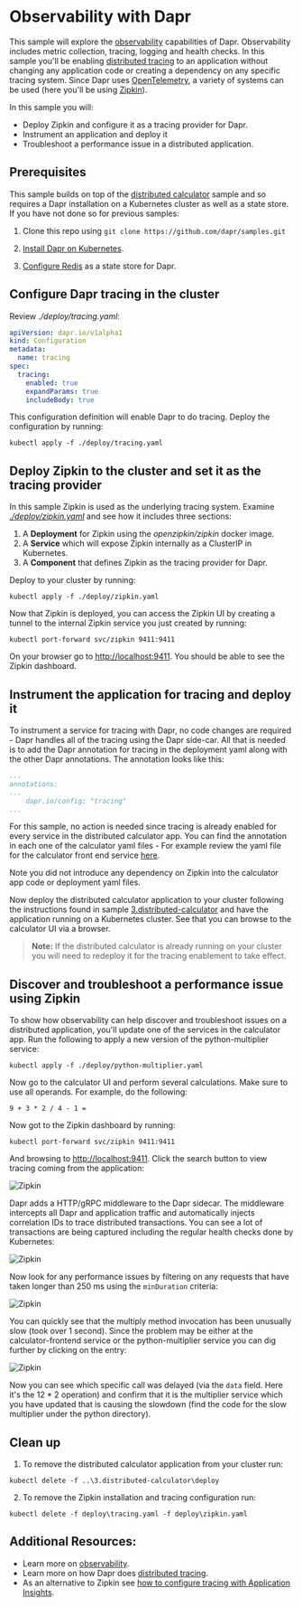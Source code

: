 # Observability with Dapr

This sample will explore the [observability](https://github.com/dapr/docs/blob/master/concepts/observability/README.md) capabilities of Dapr. Observability includes metric collection, tracing, logging and health checks. In this sample you'll be enabling [distributed tracing](https://github.com/dapr/docs/tree/master/concepts/observability/traces.md) to an application without changing any application code or creating a dependency on any specific tracing system. Since Dapr uses [OpenTelemetry](https://opentelemetry.io/), a variety of systems can be used (here you'll be using [Zipkin](https://zipkin.io/)).

In this sample you will:

- Deploy Zipkin and configure it as a tracing provider for Dapr.
- Instrument an application and deploy it
- Troubleshoot a performance issue in a distributed application.

## Prerequisites

This sample builds on top of the [distributed calculator](../3.distributed-calculator/README.md) sample and so requires a Dapr installation on a Kubernetes cluster as well as a state store. If you have not done so for previous samples:

1. Clone this repo using `git clone https://github.com/dapr/samples.git`

2. [Install Dapr on Kubernetes](https://github.com/dapr/docs/blob/master/getting-started/environment-setup.md#installing-dapr-on-a-kubernetes-cluster).
3. [Configure Redis](https://github.com/dapr/docs/tree/master/howto/configure-redis) as a state store for Dapr.

## Configure Dapr tracing in the cluster

Review *./deploy/tracing.yaml*:

```yaml
apiVersion: dapr.io/v1alpha1
kind: Configuration
metadata:
  name: tracing
spec:
  tracing:
    enabled: true
    expandParams: true
    includeBody: true
```

This configuration definition will enable Dapr to do tracing. Deploy the configuration by running:

`kubectl apply -f ./deploy/tracing.yaml`

## Deploy Zipkin to the cluster and set it as the tracing provider

In this sample Zipkin is used as the underlying tracing system. Examine [*./deploy/zipkin.yaml*](./deploy/zipkin.yaml) and see how it includes three sections:

1. A **Deployment** for Zipkin using the *openzipkin/zipkin* docker image.
2. A **Service** which will expose Zipkin internally as a ClusterIP in Kubernetes.
3. A **Component** that defines Zipkin as the tracing provider for Dapr.

Deploy to your cluster by running:

`kubectl apply -f ./deploy/zipkin.yaml`

Now that Zipkin is deployed, you can access the Zipkin UI by creating a tunnel to the internal Zipkin service you just created by running:

`kubectl port-forward svc/zipkin 9411:9411`

On your browser go to [http://localhost:9411](http://localhost:9411). You should be able to see the Zipkin dashboard.

## Instrument the application for tracing and deploy it

To instrument a service for tracing with Dapr, no code changes are required - Dapr handles all of the tracing using the Dapr side-car. All that is needed is to add the Dapr annotation for tracing in the deployment yaml along with the other Dapr annotations. The annotation looks like this:

```yaml
...
annotations:
...
    dapr.io/config: "tracing"
...
 ```

For this sample, no action is needed since tracing is already enabled for every service in the distributed calculator app. You can find the annotation in each one of the calculator yaml files - For example review the yaml file for the calculator front end service [here](https://github.com/dapr/samples/blob/master/3.distributed-calculator/deploy/react-calculator.yaml#L36).

Note you did not introduce any dependency on Zipkin into the calculator app code or deployment yaml files.

Now deploy the distributed calculator application to your cluster following the instructions found in sample [3.distributed-calculator](https://github.com/dapr/samples/blob/master/3.distributed-calculator/README.md) and have the application running on a Kubernetes cluster. See that you can browse to the calculator UI via a browser.

> **Note:** If the distributed calculator is already running on your cluster you will need to redeploy it for the tracing enablement to take effect.

## Discover and troubleshoot a performance issue using Zipkin

To show how observability can help discover and troubleshoot issues on a distributed application, you'll update one of the services in the calculator app. Run the following to apply a new version of the python-multiplier service:

`kubectl apply -f ./deploy/python-multiplier.yaml`

Now go to the calculator UI and perform several calculations. Make sure to use all operands. For example, do the following:

`9 + 3 * 2 / 4 - 1 =`

Now got to the Zipkin dashboard by running:

`kubectl port-forward svc/zipkin 9411:9411`

And browsing to [http://localhost:9411](http://localhost:9411). Click the search button to view tracing coming from the application:

![Zipkin](./img/zipkin-1.png)

Dapr adds a HTTP/gRPC middleware to the Dapr sidecar. The middleware intercepts all Dapr and application traffic and automatically injects correlation IDs to trace distributed transactions. You can see a lot of transactions are being captured including the regular health checks done by Kubernetes:

![Zipkin](./img/zipkin-2.png)

Now look for any performance issues by filtering on any requests that have taken longer than 250 ms using the `minDuration` criteria:

![Zipkin](./img/zipkin-3.png)

You can quickly see that the multiply method invocation has been unusually slow (took over 1 second). Since the problem may be either at the calculator-frontend service or the python-multiplier service you can dig further by clicking on the entry:

![Zipkin](./img/zipkin-4.png)

Now you can see which specific call was delayed (via the `data` field. Here it's the 12 * 2 operation) and confirm that it is the multiplier service which you have updated that is causing the slowdown (find the code for the slow multiplier under the python directory).

## Clean up

1. To remove the distributed calculator application from your cluster run:

`kubectl delete -f ..\3.distributed-calculator\deploy`

2. To remove the Zipkin installation and tracing configuration run:

`kubectl delete -f deploy\tracing.yaml -f deploy\zipkin.yaml`

## Additional Resources:

- Learn more on [observability](https://github.com/dapr/docs/tree/master/concepts/observability).
- Learn more on how Dapr does [distributed tracing](https://github.com/dapr/docs/tree/master/concepts/observability/traces.md).
- As an alternative to Zipkin see [how to configure tracing with Application Insights](https://github.com/dapr/docs/tree/master/howto/diagnose-with-tracing/azure-monitor.md).  
